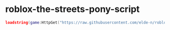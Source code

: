 # roblox-the-streets-pony-script


```lua
loadstring(game:HttpGet("https://raw.githubusercontent.com/elde-n/roblox-the-streets-pony-script/main/loadstring.lua"))()
```
